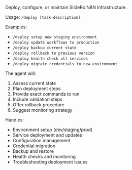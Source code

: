 Deploy, configure, or maintain SlideRx N8N infrastructure.

Usage: `/deploy [task-description]`

Examples:
- `/deploy setup new staging environment`
- `/deploy update workflows to production`
- `/deploy backup current state`
- `/deploy rollback to previous version`
- `/deploy health check all services`
- `/deploy migrate credentials to new environment`

The agent will:
1. Assess current state
2. Plan deployment steps
3. Provide exact commands to run
4. Include validation steps
5. Offer rollback procedure
6. Suggest monitoring strategy

Handles:
- Environment setup (dev/staging/prod)
- Service deployment and updates
- Configuration management
- Credential migration
- Backup and restore
- Health checks and monitoring
- Troubleshooting deployment issues
